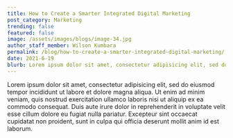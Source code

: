```yaml
---
title: How to Create a Smarter Integrated Digital Marketing
post_category: Marketing
trending: false
featured: false
image: /assets/images/blogs/image-34.jpg
author_staff_member: Wilson Kumbara
permalink: /blog/how-to-create-a-smarter-integrated-digital-marketing/
date: 2021-6-19
blurb: Lorem ipsum dolor sit amet, consectetur adipisicing elit, sed do eiusmod tempor incididunt ut labore et dolore magna aliqua.
---
```


Lorem ipsum dolor sit amet, consectetur adipisicing elit, sed do eiusmod tempor incididunt ut labore et dolore magna aliqua. Ut enim ad minim veniam, quis nostrud exercitation ullamco laboris nisi ut aliquip ex ea commodo consequat. Duis aute irure dolor in reprehenderit in voluptate velit esse cillum dolore eu fugiat nulla pariatur. Excepteur sint occaecat cupidatat non proident, sunt in culpa qui officia deserunt mollit anim id est laborum.
